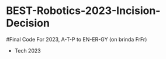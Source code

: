 # BEST-Robotics-2023-Incision-Decision
#Final Code For 2023, A-T-P to EN-ER-GY (on brinda FrFr) 
 - Tech 2023

